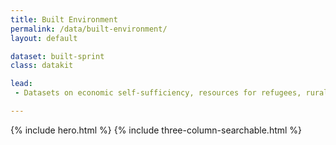```yaml
---
title: Built Environment
permalink: /data/built-environment/
layout: default

dataset: built-sprint
class: datakit

lead:
 - Datasets on economic self-sufficiency, resources for refugees, rural economic development, and disaster spending.

---
```

{% include hero.html %}
{% include three-column-searchable.html %}

